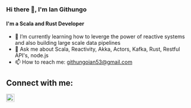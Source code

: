 ### Hi there 👋, I'm Ian Githungo

#### I'm a Scala and Rust Developer

- 🌱 I’m currently learning how to leverge the power of reactive systems and also building large scale data pipelines
- 💬 Ask me about Scala, Reactivity, Akka, Actors, Kafka, Rust, Restful API's, node.js 
- 📫 How to reach me: githungoian53@gmail.com

## Connect with me:
[<img align="left" alt="iangithungo | Twitter" width="22px" src="https://cdn.jsdelivr.net/npm/simple-icons@v3/icons/twitter.svg" />][twitter]

<br/>
<br />

[twitter]: https://twitter.com/IGithungo
